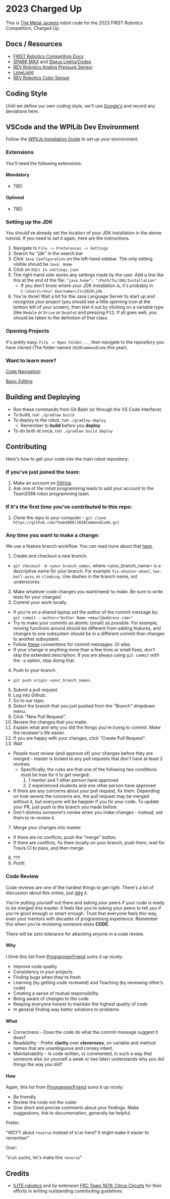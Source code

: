 # 2023 Charged Up

This is [The Metal Jackets](https://www.metaljackets.org/) robot code for the 2023 FIRST Robotics Competition, Charged Up.

## Docs / Resources

* [FIRST Robotics Competition Docs](https://docs.wpilib.org/en/latest/)
* [SPARK MAX](https://www.revrobotics.com/sparkmax-software/) and [Status Lights/Codes](https://www.revrobotics.com/sparkmax-quickstart/#status-led)
* [REV Robotics Analog Pressure Sensor](https://www.revrobotics.com/rev-11-1107/)
* [LimeLight](https://docs.limelightvision.io/en/latest/)
* [REV Robotics Color Sensor](https://www.revrobotics.com/rev-31-1557/)

## Coding Style

Until we define our own coding style, we'll use [Google's](https://google.github.io/styleguide/javaguide.html) and record any deviations here.

## VSCode and the WPILib Dev Environment

Follow the [WPILib Installation Guide](https://docs.wpilib.org/en/latest/docs/getting-started/getting-started-frc-control-system/wpilib-setup.html) to set up your environment.

### Extensions

You'll need the following extensions:

#### Mandatory

* TBD

#### Optional

* TBD

### Setting up the JDK

You should've already set the location of your JDK installation in the above tutorial. If you need to set it again, here are the instructions.
1. Navigate to `File -> Preferences -> Settings`
1. Search for "jdk" in the search bar
1. Click `Java Configuration` on the left-hand sidebar. The only setting visible should be `Java: Home`
1. Click on `Edit in settings.json`
1. The right-hand side stores any settings made by the user. Add a line like this at the end of the file: `"java.home": "/Path/To/JDK/Installation"`
    - If you don't know where your JDK installation is, it's probably in `C:\Users\<Your Username>\frc2020\jdk`.
1. You're done! Wait a bit for the Java Language Server to start up and recognize your project (you should see a little spinning icon at the bottom left of your screen), then test it out by clicking on a variable type (like `Module` or `Drive` or `Double`) and pressing <kbd>F12</kbd>. If all goes well, you should be taken to the definition of that class.

### Opening Projects

It's pretty easy. `File -> Open Folder...`, then navigate to the repository you have cloned (The folder named `2020CommandCode` this year). 

### Want to learn more?

[Code Navigation](https://code.visualstudio.com/docs/editor/editingevolved)

[Basic Editing](https://code.visualstudio.com/docs/editor/codebasics)

## Building and Deploying

- Run these commands from Git Bash (or through the VS Code interface)
- To build, run `./gradlew build`
- To deploy to the robot, run `./gradlew deploy`
    - Remember to **build** before you **deploy**
- To do both at once, run `./gradlew build deploy`


## Contributing

Here's how to get your code into the main robot repository:

### If you've just joined the team:

1. Make an account on [GitHub](https://github.com/).
2. Ask one of the robot programming leads to add your account to the Team2068 robot programming team.

### If it's the first time you've contributed to this repo:

1. Clone the repo to your computer - `git clone https://github.com/Team2068/2020CommandCode.git`

### Any time you want to make a change:

We use a feature branch workflow. You can read more about that [here](https://www.atlassian.com/git/tutorials/comparing-workflows/feature-branch-workflow).

1. Create and checkout a new branch.
  * `git checkout -b <your_branch_name>`, where <your_branch_name> is a descriptive name for your branch. For example `fix-shooter-wheel`, `two-ball-auto`, or `climbing`. Use dashes in the branch name, not underscores.
2. Make whatever code changes you want/need/ to make. Be sure to write tests for your changes!
3. Commit your work locally.
  * If you're on a shared laptop set the author of the commit message by: `git commit --author="Author Name <email@address.com>"`
  * Try to make your commits as atomic (small) as possible. For example, moving functions around should be different from adding features, and changes to one subsystem should be in a different commit than changes to another subsystem.
  * Follow [these](http://tbaggery.com/2008/04/19/a-note-about-git-commit-messages.html) conventions for commit messages. Or else.
  * If your change is anything more than a few lines or small fixes, don't skip the extended description. If you are always using `git commit` with the `-m` option, stop doing that.
4. Push to your branch.
  * `git push origin <your_branch_name>`.
5. Submit a pull request.
  1. Log into Github.
  1. Go to our repo.
  1. Select the branch that you just pushed from the "Branch" dropdown menu.
  1. Click "New Pull Request".
  1. Review the changes that you made.
  1. Explain what and why you did the things you're trying to commit.  Make the reviewer's life easier.
  1. If you are happy with your changes, click "Create Pull Request".
6. Wait
  * People must review (and approve of) your changes before they are merged - master is locked to any pull requests that don't have at least 2 reviews.
    * Specifically, the rules are that one of the following two conditions must be true for it to get merged:
      1. 1 mentor and 1 other person have approved
      1. 2 experienced students and one other person have approved
  * If there are any concerns about your pull request, fix them. Depending on how severe the concerns are, the pull request may be merged without it, but everyone will be happier if you fix your code. 
To update your PR, just push to the branch you made before.
  * Don't dismiss someone's review when you make changes - instead, ask them to re-review it.
7. Merge your changes into master
  * If there are no conflicts, push the "merge" button.
  * If there are conflicts, fix them locally on your branch, push them, wait for Travis CI to pass, and then merge.
8. ???
9. Profit

### Code Review

Code reviews are one of the hardest things to get right.  There's a lot of discussion about this online, just [ddg](https://duckduckgo.com/?q=code+review+best+practices&t=brave&ia=web) it.  

You're putting yourself out there and asking your peers if your code is ready to be merged into master.  It feels like you're asking your peers to tell you if you're good enough or smart enough.  Trust that everyone feels this way, even your mentors with decades of programming experience.  Remember this when you're reviewing someone elses **CODE**.

There will be zero tolerance for attacking anyone in a code review.

#### Why

I think this list from [ProgrammerFriend](https://programmerfriend.com/code-review-best-practices/) sums it up nicely:

* Improve code quality
* Consistency in your projects
* Finding bugs when they're fresh
* Learning (by getting code reviewed) and Teaching (by reviewing other’s code)
* Creating a sense of mutual responsibility
* Being aware of changes to the code
* Keeping everyone honest to maintain the highest quality of code
* In general finding way better solutions to problems

#### What

* Correctness - Does the code do what the commit message suggest it does?
* Readability - Prefer **clarity** over **cleverness**, on variable and method names that are unambiguous and convey intent.
* Maintainability - Is code written, or commented, in such a way that someone else (or yourself a week or two later) understands why you did things the way you did?

#### How

Again, this list from [ProgrammerFriend](https://programmerfriend.com/code-review-best-practices/) sums it up nicely:

* Be friendly
* Review the code not the coder
* Give short and precise comments about your findings.  Make suggestions, link to documentation, generally be helpful.

Prefer:

"WDYT about `reverse` instead of `blah` here?  It might make it easier to remember"

Over:

"`blah` sucks, let's make this `reverse`"

## Credits

* [ILITE robotics](https://github.com/iliterobotics/FRC-Robot-2019) and by extension [FRC Team 1678: Citrus Circuits](https://github.com/frc1678) for their efforts in writing outstanding contributing guidelines